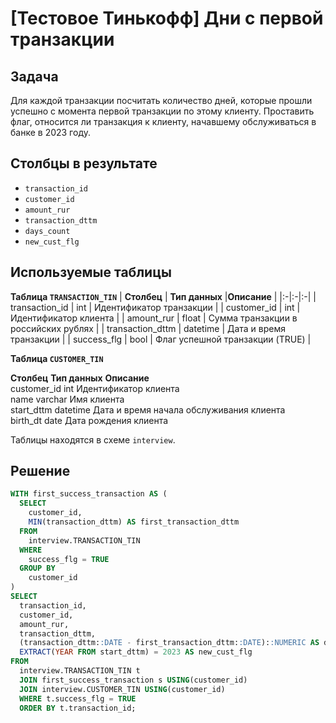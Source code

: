 ﻿# [Тестовое Тинькофф] Дни с первой транзакции

## Задача
Для каждой транзакции посчитать количество дней, которые прошли успешно с момента первой транзакции по этому клиенту. Проставить флаг, относится ли транзакция к клиенту, начавшему обслуживаться в банке в 2023 году.

## Столбцы в результате

- ```transaction_id```
- ```customer_id```
- ```amount_rur```
- ```transaction_dttm```
- ```days_count```
- ```new_cust_flg```

## Используемые таблицы

**Таблица ```TRANSACTION_TIN```**
| **Столбец**      | **Тип данных** |**Описание**                          |
|:-|:-|:-|
| transaction_id   | int            | Идентификатор транзакции             |
| customer_id      | int            | Идентификатор клиента                |
| amount_rur       | float          | Сумма транзакции в российских рублях |
| transaction_dttm | datetime       | Дата и время транзакции              |
| success_flg      | bool           | Флаг успешной транзакции (TRUE)      |

**Таблица ```CUSTOMER_TIN```**

**Столбец**		**Тип данных**		**Описание**  
customer_id		int					Идентификатор клиента  
name			varchar				Имя клиента  
start_dttm		datetime			Дата и время начала обслуживания клиента  
birth_dt		date				Дата рождения клиента  

Таблицы находятся в схеме ```interview```.

## Решение
``` SQL
WITH first_success_transaction AS (
  SELECT 
    customer_id, 
    MIN(transaction_dttm) AS first_transaction_dttm
  FROM 
    interview.TRANSACTION_TIN 
  WHERE 
    success_flg = TRUE 
  GROUP BY 
    customer_id
) 
SELECT 
  transaction_id,
  customer_id, 
  amount_rur, 
  transaction_dttm, 
  (transaction_dttm::DATE - first_transaction_dttm::DATE)::NUMERIC AS days_count, 
  EXTRACT(YEAR FROM start_dttm) = 2023 AS new_cust_flg 
FROM 
  interview.TRANSACTION_TIN t 
  JOIN first_success_transaction s USING(customer_id) 
  JOIN interview.CUSTOMER_TIN USING(customer_id)
  WHERE t.success_flg = TRUE
  ORDER BY t.transaction_id;
```